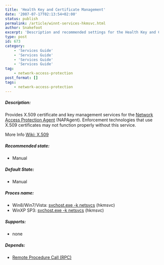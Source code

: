 ```yaml
---
title: 'Health Key and Certificate Management'
date: '2007-07-17T02:13:54+02:00'
status: publish
permalink: /article/winnt-services-hkmsvc.html
author: Snakefoot
excerpt: 'Description and recommended settings for the Health Key and Certificate Management service.'
type: post
id: 673
category:
    - 'Services Guide'
    - 'Services Guide'
    - 'Services Guide'
    - 'Services Guide'
tag:
    - network-access-protection
post_format: []
tags:
    - network-access-protection
---
```

##### Description:

 Provides X.509 certificate and key management services for the [Network Access Protection Agent](/article/winnt-services-napagent.html) (NAPAgent). Enforcement technologies that use X.509 certificates may not function properly without this service.  
  
 More Info [Wiki: X.509](http://en.wikipedia.org/wiki/X.509)
 
##### Recommended state:

- Manual

##### Default State:

- Manual

##### Proces name:

- Win8/Win7/Vista: [svchost.exe -k netsvcs](/article/winnt-services-wrapper.html) (hkmsvc)
- WinXP SP3: [svchost.exe -k netsvcs](/article/winnt-services-wrapper.html) (hkmsvc)

##### Supports:

- none

##### Depends:

- [Remote Procedure Call (RPC)](/article/winnt-services-rpcss.html)